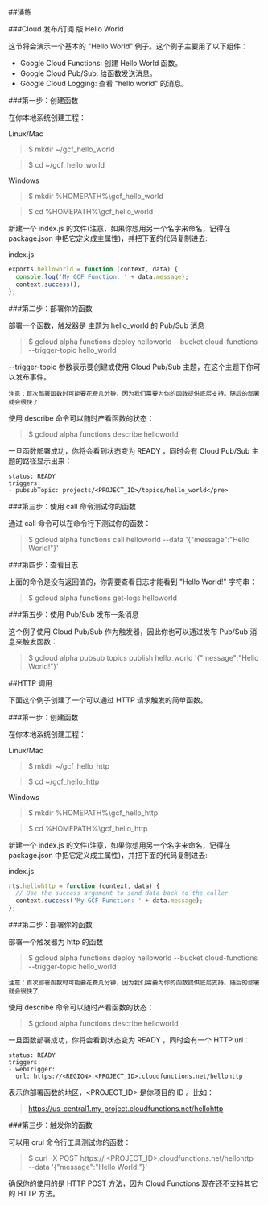 ##演练

###Cloud 发布/订阅 版 Hello World

这节将会演示一个基本的 "Hello World" 例子。这个例子主要用了以下组件：

* Google Cloud Functions: 创建 Hello World 函数。
* Google Cloud Pub/Sub: 给函数发送消息。
* Google Cloud Logging: 查看 "hello world" 的消息。

###第一步：创建函数

在你本地系统创建工程：

Linux/Mac

>$ mkdir ~/gcf_hello_world

>$ cd ~/gcf_hello_world

Windows

>$ mkdir %HOMEPATH%\gcf_hello_world

>$ cd %HOMEPATH%\gcf_hello_world

新建一个 index.js 的文件(注意，如果你想用另一个名字来命名，记得在 package.json 中把它定义成主属性)，并把下面的代码复制进去:

index.js

```js
exports.helloworld = function (context, data) {
  console.log('My GCF Function: ' + data.message);
  context.success();
};
```

###第二步：部署你的函数

部署一个函数，触发器是 主题为 hello_world 的 Pub/Sub 消息

>$ gcloud alpha functions deploy helloworld --bucket cloud-functions --trigger-topic hello_world

--trigger-topic 参数表示要创建或使用 Cloud Pub/Sub 主题，在这个主题下你可以发布事件。

```
注意：首次部署函数时可能要花费几分钟，因为我们需要为你的函数提供底层支持。随后的部署就会很快了
```

使用 describe 命令可以随时产看函数的状态：

>$ gcloud alpha functions describe helloworld

一旦函数部署成功，你将会看到状态变为 READY ，同时会有 Cloud Pub/Sub 主题的路径显示出来：

```
status: READY
triggers:
- pubsubTopic: projects/<PROJECT_ID>/topics/hello_world</pre>
```

###第三步：使用 call 命令测试你的函数

通过 call 命令可以在命令行下测试你的函数：

> $ gcloud alpha functions call helloworld --data '{"message":"Hello World!"}'

###第四步：查看日志

上面的命令是没有返回值的，你需要查看日志才能看到 "Hello World!" 字符串：

>$ gcloud alpha functions get-logs helloworld

###第五步：使用 Pub/Sub 发布一条消息

这个例子使用 Cloud Pub/Sub 作为触发器，因此你也可以通过发布 Pub/Sub 消息来触发函数：

>$ gcloud alpha pubsub topics publish hello_world '{"message":"Hello World!"}'

##HTTP 调用

下面这个例子创建了一个可以通过 HTTP 请求触发的简单函数。

###第一步：创建函数

在你本地系统创建工程：

Linux/Mac

>$ mkdir ~/gcf_hello_http

>$ cd ~/gcf_hello_http

Windows

>$ mkdir %HOMEPATH%\gcf_hello_http

>$ cd %HOMEPATH%\gcf_hello_http

新建一个 index.js 的文件(注意，如果你想用另一个名字来命名，记得在 package.json 中把它定义成主属性)，并把下面的代码复制进去:

index.js


```js
rts.hellohttp = function (context, data) {
  // Use the success argument to send data back to the caller
  context.success('My GCF Function: ' + data.message);
};
```

###第二步：部署你的函数

部署一个触发器为 http 的函数

> $ gcloud alpha functions deploy helloworld --bucket cloud-functions --trigger-topic hello_world

```
注意：首次部署函数时可能要花费几分钟，因为我们需要为你的函数提供底层支持。随后的部署就会很快了
```

使用 describe 命令可以随时产看函数的状态：

>$ gcloud alpha functions describe helloworld

一旦函数部署成功，你将会看到状态变为 READY ，同时会有一个 HTTP url：

```
status: READY
triggers:
- webTrigger:
  url: https://<REGION>.<PROJECT_ID>.cloudfunctions.net/hellohttp
```

<REGION> 表示你部署函数的地区，<PROJECT_ID> 是你项目的 ID 。比如：

>https://us-central1.my-project.cloudfunctions.net/hellohttp

###第三步：触发你的函数

可以用 crul 命令行工具测试你的函数：

> $ curl -X POST https://<REGION>.<PROJECT_ID>.cloudfunctions.net/hellohttp \
  --data '{"message":"Hello World!"}'

确保你的使用的是 HTTP POST 方法，因为 Cloud Functions 现在还不支持其它的 HTTP 方法。

